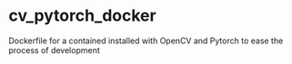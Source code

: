 # cv_pytorch_docker
Dockerfile for a contained installed with OpenCV and Pytorch to ease the process of development
